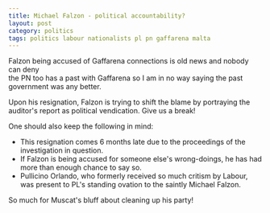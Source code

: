 ```yaml
---
title: Michael Falzon - political accountability?
layout: post
category: politics
tags: politics labour nationalists pl pn gaffarena malta
---
```


Falzon being accused of Gaffarena connections is old news and nobody can deny  
the PN too has a past with Gaffarena so I am in no way saying the past government 
was any better.

Upon his resignation, Falzon is trying to shift the blame by portraying the 
auditor's report as political vendication. Give us a break!

One should also keep the following in mind:

* This resignation comes 6 months late due to the proceedings of the investigation in question.
* If Falzon is being accused for someone else's wrong-doings, he has had more than enough 
chance to say so.
* Pullicino Orlando, who formerly received so much critism by Labour, was present to PL's
standing ovation to the saintly Michael Falzon.

So much for Muscat's bluff about cleaning up his party!